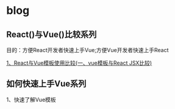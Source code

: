 # blog

## React()与Vue()比较系列
目的：方便React开发者快速上手Vue;方便Vue开发者快速上手React

[1、React与Vue模板使用比较(一、vue模板与React JSX比较)](https://juejin.im/user/5becd39651882516c22e649b)

## 如何快速上手Vue系列
1、快速了解Vue模板

